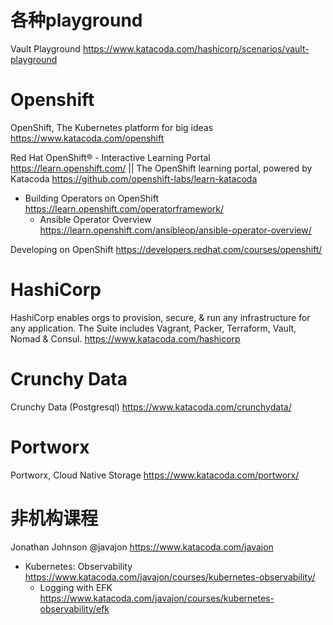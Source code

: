 
# 各种playground

Vault Playground https://www.katacoda.com/hashicorp/scenarios/vault-playground

# Openshift

OpenShift, The Kubernetes platform for big ideas https://www.katacoda.com/openshift

Red Hat OpenShift® - Interactive Learning Portal https://learn.openshift.com/ || The OpenShift learning portal, powered by Katacoda https://github.com/openshift-labs/learn-katacoda
- Building Operators on OpenShift https://learn.openshift.com/operatorframework/
  * Ansible Operator Overview https://learn.openshift.com/ansibleop/ansible-operator-overview/

Developing on OpenShift https://developers.redhat.com/courses/openshift/

# HashiCorp

HashiCorp enables orgs to provision, secure, & run any infrastructure for any application. The Suite includes Vagrant, Packer, Terraform, Vault, Nomad & Consul. https://www.katacoda.com/hashicorp

# Crunchy Data

Crunchy Data (Postgresql) https://www.katacoda.com/crunchydata/

# Portworx

Portworx, Cloud Native Storage https://www.katacoda.com/portworx/

# 非机构课程

Jonathan Johnson @javajon https://www.katacoda.com/javajon
- Kubernetes: Observability https://www.katacoda.com/javajon/courses/kubernetes-observability/
  * Logging with EFK https://www.katacoda.com/javajon/courses/kubernetes-observability/efk
